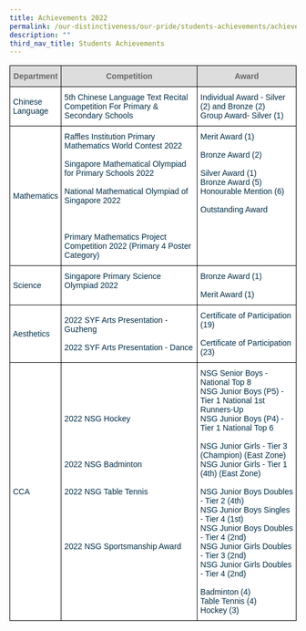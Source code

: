 ```yaml
---
title: Achievements 2022
permalink: /our-distinctiveness/our-pride/students-achievements/achievements-2022/
description: ""
third_nav_title: Students Achievements
---
```

<style type="text/css">
.tg  {border-collapse:collapse;border-spacing:0;}
.tg td{border-color:black;border-style:solid;border-width:1px;font-family:Arial, sans-serif;font-size:14px;
  overflow:hidden;padding:10px 5px;word-break:normal;}
.tg th{border-color:black;border-style:solid;border-width:1px;font-family:Arial, sans-serif;font-size:14px;
  font-weight:normal;overflow:hidden;padding:10px 5px;word-break:normal;}
.tg .tg-67ya{background-color:#FFF;color:#002D46;text-align:left;vertical-align:middle}
.tg .tg-feqv{background-color:#DDD;color:#666;font-weight:bold;text-align:center;vertical-align:middle}
.tg .tg-vd2a{background-color:#FFF;color:#002D46;text-align:left;vertical-align:top}
</style>
<table class="tg">
<thead>
  <tr>
    <th class="tg-feqv"><span style="color:#666;background-color:#DDD">Department</span></th>
    <th class="tg-feqv"><span style="color:#666;background-color:#DDD">Competition</span></th>
    <th class="tg-feqv"><span style="color:#666;background-color:#DDD">Award</span></th>
  </tr>
</thead>
<tbody>
  <tr>
    <td class="tg-67ya">Chinese<br>Language</td>
    <td class="tg-vd2a"><span style="background-color:initial">5th Chinese Language Text Recital Competition For Primary &amp; Secondary Schools</span></td>
    <td class="tg-vd2a"><span style="font-weight:normal;color:#002D46">Individual Award - Silver (2) and Bronze (2)</span><br><span style="background-color:initial">Group Award- Silver (1)</span><br></td>
  </tr>
  <tr>
    <td class="tg-67ya">Mathematics</td>
    <td class="tg-vd2a"><span style="background-color:initial">Raffles Institution Primary Mathematics World Contest 2022</span><br><br><span style="background-color:initial">Singapore Mathematical Olympiad for Primary Schools 2022</span><br><br><span style="background-color:initial">National Mathematical Olympiad of Singapore 2022</span><br><br><br><br><span style="background-color:initial">Primary Mathematics Project Competition 2022 (Primary 4 Poster Category)</span><br></td>
    <td class="tg-vd2a"><span style="font-weight:normal;color:#002D46">Merit Award (1)</span><br><br><span style="background-color:initial">Bronze Award (2)</span><br><br><span style="background-color:initial">Silver Award (1)</span><br><span style="font-weight:normal;color:#002D46">Bronze Award (5)</span><br><span style="background-color:initial">Honourable Mention (6)</span><br><br><span style="background-color:initial">Outstanding Award</span></td>
  </tr>
  <tr>
    <td class="tg-67ya">Science</td>
    <td class="tg-vd2a"><span style="background-color:initial">Singapore Primary Science Olympiad 2022</span><br><br></td>
    <td class="tg-vd2a"><span style="background-color:initial">Bronze Award (1)</span><br><br>Merit Award (1)</td>
  </tr>
  <tr>
    <td class="tg-67ya">Aesthetics<br></td>
    <td class="tg-67ya">2022 SYF Arts Presentation - Guzheng<br><br>2022 SYF Arts Presentation - Dance<br></td>
    <td class="tg-67ya">Certificate of Participation (19)<br><br>Certificate of Participation (23)</td>
  </tr>
  <tr>
    <td class="tg-67ya">CCA<br></td>
    <td class="tg-67ya">2022 NSG Hockey<br><br><br><br><br>2022 NSG Badminton<br><br><br>2022 NSG Table Tennis<br><br><br><br><br><br>2022 NSG Sportsmanship Award<br><br><br></td>
    <td class="tg-67ya">NSG Senior Boys - National Top 8<br>NSG Junior Boys (P5) - Tier 1 National 1st Runners-Up<br>NSG Junior Boys (P4) - Tier 1 National Top 6<br><br>NSG Junior Girls - Tier 3 (Champion) (East Zone)<br>NSG Junior Girls - Tier 1 (4th) (East Zone)<br><br>NSG Junior Boys Doubles - Tier 2 (4th)<br>NSG Junior Boys Singles - Tier 4 (1st)<br>NSG Junior Boys Doubles - Tier 4 (2nd)<br>NSG Junior Girls Doubles - Tier 3 (2nd)<br>NSG Junior Girls Doubles - Tier 4 (2nd)<br><br>Badminton (4)<br>Table Tennis (4)<br>Hockey (3)</td>
  </tr>
</tbody>
</table>